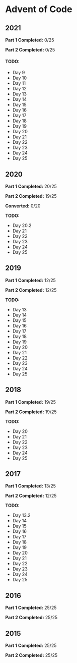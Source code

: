 # Advent of Code

## 2021
**Part 1 Completed:** 0/25

**Part 2 Completed:** 0/25

#### TODO:
* Day 9
* Day 10
* Day 11
* Day 12
* Day 13
* Day 14
* Day 15
* Day 16
* Day 17
* Day 18
* Day 19
* Day 20
* Day 21
* Day 22
* Day 23
* Day 24
* Day 25

## 2020
**Part 1 Completed:** 20/25

**Part 2 Completed:** 19/25

**Converted:** 0/20

**TODO:**
* Day 20.2
* Day 21
* Day 22
* Day 23
* Day 24
* Day 25

## 2019
**Part 1 Completed:** 12/25

**Part 2 Completed:** 12/25

**TODO:**
* Day 13
* Day 14
* Day 15
* Day 16
* Day 17
* Day 18
* Day 19
* Day 20
* Day 21
* Day 22
* Day 23
* Day 24
* Day 25

## 2018
**Part 1 Completed:** 19/25

**Part 2 Completed:** 19/25

**TODO:**
* Day 20
* Day 21
* Day 22
* Day 23
* Day 24
* Day 25

## 2017
**Part 1 Completed:** 13/25

**Part 2 Completed:** 12/25

**TODO:**
* Day 13.2
* Day 14
* Day 15
* Day 16
* Day 17
* Day 18
* Day 19
* Day 20
* Day 21
* Day 22
* Day 23
* Day 24
* Day 25

## 2016
**Part 1 Completed:** 25/25

**Part 2 Completed:** 25/25

## 2015
**Part 1 Completed:** 25/25

**Part 2 Completed:** 25/25
